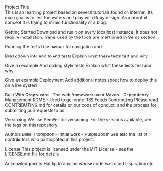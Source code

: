 Project Title <br>
This is an learning project based on several tutorials found on internet.
Its main goal is to test the waters and play with Ruby design. As a proof of concept it is trying to mimic functionality of a blog.

Getting Started
Download and run it on every localhost instance. It does not require installation. Gems used by the tools are mentioned in Gems section.

Running the tests
Use navbar for navigation and

Break down into end to end tests
Explain what these tests test and why

Give an example
And coding style tests
Explain what these tests test and why

Give an example
Deployment
Add additional notes about how to deploy this on a live system

Built With
Dropwizard - The web framework used
Maven - Dependency Management
ROME - Used to generate RSS Feeds
Contributing
Please read CONTRIBUTING.md for details on our code of conduct, and the process for submitting pull requests to us.

Versioning
We use SemVer for versioning. For the versions available, see the tags on this repository.

Authors
Billie Thompson - Initial work - PurpleBooth
See also the list of contributors who participated in this project.

License
This project is licensed under the MIT License - see the LICENSE.md file for details

Acknowledgments
Hat tip to anyone whose code was used
Inspiration
etc

